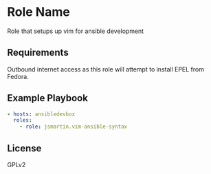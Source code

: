 Role Name
=========

Role that setups up vim for ansible development

Requirements
------------

Outbound internet access as this role will attempt to install EPEL from Fedora.

Example Playbook
----------------

```yml
- hosts: ansibledevbox 
  roles:
    - role: jsmartin.vim-ansible-syntax 
```

License
-------

GPLv2

